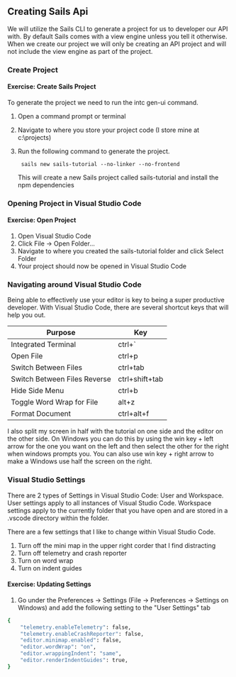 ## Creating Sails Api

We will utilize the Sails CLI to generate a project for us to developer our API with.  By default Sails comes with a view engine unless you tell it otherwise.  When we create our project we will only  be creating an API project and will not include the view engine as part of the project. 

### Create Project

<h4 class="exercise-start">
    <b>Exercise</b>: Create Sails Project
</h4>

To generate the project we need to run the intc gen-ui command.

1. Open a command prompt or terminal
1. Navigate to where you store your project code (I store mine at c:\projects)
1. Run the following command to generate the project.  

        sails new sails-tutorial --no-linker --no-frontend
    <div class="alert alert-info" role="alert">This will create a new Sails project called sails-tutorial and install the npm dependencies</div>

<div class="exercise-end"></div>

### Opening Project in Visual Studio Code

<h4 class="exercise-start">
  <b>Exercise</b>: Open Project
</h4>

1. Open Visual Studio Code
1. Click File -> Open Folder...
1. Navigate to where you created the sails-tutorial folder and click Select Folder 
1. Your project should now be opened in Visual Studio Code

<div class="exercise-end"></div>

###  Navigating around Visual Studio Code 

Being able to effectively use your editor is key to being a super productive developer.  With Visual Studio Code, there are several shortcut keys that will help you out.

| Purpose | Key |
| ---- | ---- |
| Integrated Terminal | ctrl+` |
| Open File | ctrl+p |
| Switch Between Files | ctrl+tab |
| Switch Between Files Reverse | ctrl+shift+tab |
| Hide Side Menu | ctrl+b |
| Toggle Word Wrap for File  | alt+z |
| Format Document | ctrl+alt+f | 

<div class="alert alert-info" role="alert"> I also split my screen in half with the tutorial on one side and the editor on the other side.  On Windows you can do this by using the win key + left arrow for the one you want on the left and then select the other for the right when windows prompts you.  You can also use win key + right arrow to make a Windows use half the screen on the right.</div>

### Visual Studio Settings

There are 2 types of Settings in Visual Studio Code:  User and Workspace.  User settings apply to all instances of Visual Studio Code.  Workspace settings apply to the currently folder that you have open and are stored in a .vscode directory within the folder.

There are a few settings that I like to change within Visual Studio Code.  

1. Turn off the mini map in the upper right corder that I find distracting
1. Turn off telemetry and crash reporter
1. Turn on word wrap
1. Turn on indent guides

<h4 class="exercise-start">
  <b>Exercise</b>: Updating Settings
</h4>

1. Go under the Preferences -> Settings (File -> Preferences -> Settings on Windows) and add the following setting to the "User Settings" tab

```bash
{
    "telemetry.enableTelemetry": false,
    "telemetry.enableCrashReporter": false,
    "editor.minimap.enabled": false,
    "editor.wordWrap": "on",
    "editor.wrappingIndent": "same",
    "editor.renderIndentGuides": true,
}
```

<div class="exercise-end"></div>


